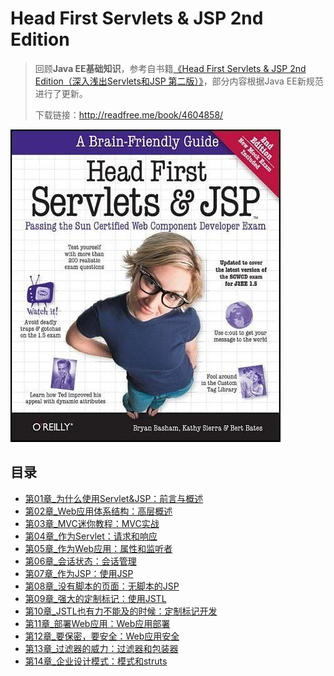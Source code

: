 # Head First Servlets & JSP 2nd Edition

> 回顾**Java EE基础知识**，参考自书籍[《Head First Servlets & JSP 2nd Edition（深入浅出Servlets和JSP 第二版）》](https://book.douban.com/subject/4604858/)，部分内容根据Java EE新规范进行了更新。
>
> 下载链接：<http://readfree.me/book/4604858/>

![img](assets/s3267547.jpg)

## 目录

+ [第01章_为什么使用Servlet&JSP：前言与概述](第01章_为什么使用Servlet&JSP：前言与概述.md)
+ [第02章_Web应用体系结构：高层概述](第02章_Web应用体系结构：高层概述.md)
+ [第03章_MVC迷你教程：MVC实战](第03章_MVC迷你教程：MVC实战.md)
+ [第04章_作为Servlet：请求和响应](第04章_作为Servlet：请求和响应.md)
+ [第05章_作为Web应用：属性和监听者](第05章_作为Web应用：属性和监听者.md)
+ [第06章_会话状态：会话管理](第06章_会话状态：会话管理.md)
+ [第07章_作为JSP：使用JSP](第07章_作为JSP：使用JSP.md)
+ [第08章_没有脚本的页面：无脚本的JSP](第08章_没有脚本的页面：无脚本的JSP.md)
+ [第09章_强大的定制标记：使用JSTL](第09章_强大的定制标记：使用JSTL.md)
+ [第10章_JSTL也有力不能及的时候：定制标记开发](第10章_JSTL也有力不能及的时候：定制标记开发.md)
+ [第11章_部署Web应用：Web应用部署](第11章_部署Web应用：Web应用部署.md)
+ [第12章_要保密，要安全：Web应用安全](第12章_要保密，要安全：Web应用安全.md)
+ [第13章_过滤器的威力：过滤器和包装器](第13章_过滤器的威力：过滤器和包装器.md)
+ [第14章_企业设计模式：模式和struts](第14章_企业设计模式：模式和struts.md)
